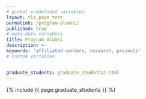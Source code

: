 ```yaml
---
# global predefined variables
layout: tla_page_test
permalink: /program-alumni/
published: true
# meta-data variables
title: Program Alumni
description: >-
keywords: 'affiliated centers, research, projects'
# custom variables


graduate_students: graduate_students2.html
---
```

{% include {{ page.graduate_students }} %}
